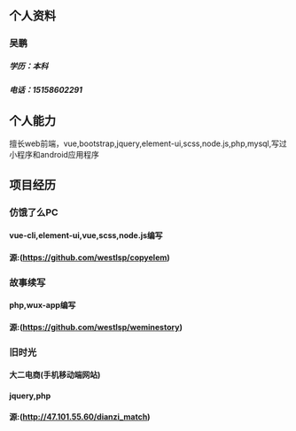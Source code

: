 ## 个人资料
### 吴鹏
##### 学历：本科 
##### 电话：15158602291
## 个人能力
擅长web前端，vue,bootstrap,jquery,element-ui,scss,node.js,php,mysql,写过小程序和android应用程序
## 项目经历
### 仿饿了么PC
#### vue-cli,element-ui,vue,scss,node.js编写
#### 源:(https://github.com/westlsp/copyelem)
### 故事续写
#### php,wux-app编写
#### 源:(https://github.com/westlsp/weminestory)
### 旧时光
#### 大二电商(手机移动端网站)
#### jquery,php
#### 源:(http://47.101.55.60/dianzi_match)

